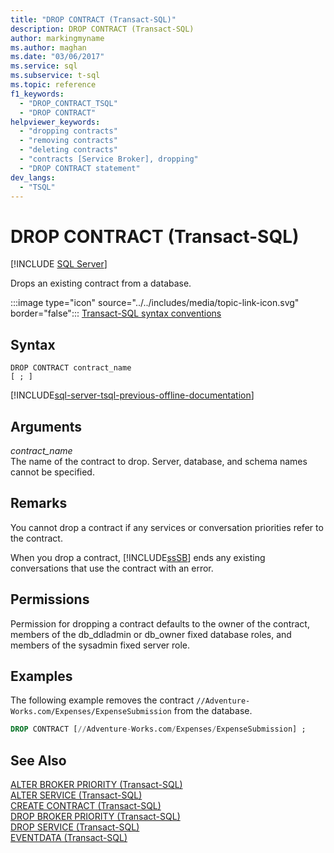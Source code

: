 ```yaml
---
title: "DROP CONTRACT (Transact-SQL)"
description: DROP CONTRACT (Transact-SQL)
author: markingmyname
ms.author: maghan
ms.date: "03/06/2017"
ms.service: sql
ms.subservice: t-sql
ms.topic: reference
f1_keywords:
  - "DROP_CONTRACT_TSQL"
  - "DROP CONTRACT"
helpviewer_keywords:
  - "dropping contracts"
  - "removing contracts"
  - "deleting contracts"
  - "contracts [Service Broker], dropping"
  - "DROP CONTRACT statement"
dev_langs:
  - "TSQL"
---
```

# DROP CONTRACT (Transact-SQL)
[!INCLUDE [SQL Server](../../includes/applies-to-version/sql-asdbmi.md)]

  Drops an existing contract from a database.  
  
 :::image type="icon" source="../../includes/media/topic-link-icon.svg" border="false"::: [Transact-SQL syntax conventions](../../t-sql/language-elements/transact-sql-syntax-conventions-transact-sql.md)  
  
## Syntax  
  
```syntaxsql
DROP CONTRACT contract_name   
[ ; ]  
```  
  
[!INCLUDE[sql-server-tsql-previous-offline-documentation](../../includes/sql-server-tsql-previous-offline-documentation.md)]

## Arguments
 *contract_name*  
 The name of the contract to drop. Server, database, and schema names cannot be specified.  
  
## Remarks  
 You cannot drop a contract if any services or conversation priorities refer to the contract.  
  
 When you drop a contract, [!INCLUDE[ssSB](../../includes/sssb-md.md)] ends any existing conversations that use the contract with an error.  
  
## Permissions  
 Permission for dropping a contract defaults to the owner of the contract, members of the db_ddladmin or db_owner fixed database roles, and members of the sysadmin fixed server role.  
  
## Examples  
 The following example removes the contract `//Adventure-Works.com/Expenses/ExpenseSubmission` from the database.  
  
```sql  
DROP CONTRACT [//Adventure-Works.com/Expenses/ExpenseSubmission] ;  
```  
  
## See Also  
 [ALTER BROKER PRIORITY &#40;Transact-SQL&#41;](../../t-sql/statements/alter-broker-priority-transact-sql.md)   
 [ALTER SERVICE &#40;Transact-SQL&#41;](../../t-sql/statements/alter-service-transact-sql.md)   
 [CREATE CONTRACT &#40;Transact-SQL&#41;](../../t-sql/statements/create-contract-transact-sql.md)   
 [DROP BROKER PRIORITY &#40;Transact-SQL&#41;](../../t-sql/statements/drop-broker-priority-transact-sql.md)   
 [DROP SERVICE &#40;Transact-SQL&#41;](../../t-sql/statements/drop-service-transact-sql.md)   
 [EVENTDATA &#40;Transact-SQL&#41;](../../t-sql/functions/eventdata-transact-sql.md)  
  
  
